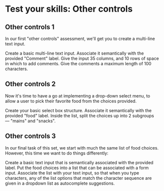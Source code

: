 # Test your skills: Other controls

## Other controls 1

In our first "other controls" assessment, we'll get you to create a multi-line text input.

Create a basic multi-line text input.
Associate it semantically with the provided "Comment" label.
Give the input 35 columns, and 10 rows of space in which to add comments.
Give the comments a maximum length of 100 characters.

## Other controls 2

Now it's time to have a go at implementing a drop-down select menu, to allow a user to pick their favorite food from the choices provided.

Create your basic select box structure.
Associate it semantically with the provided "food" label.
Inside the list, split the choices up into 2 subgroups — "mains" and "snacks".

## Other controls 3

In our final task of this set, we start with much the same list of food choices. However, this time we want to do things differently:

Create a basic text input that is semantically associated with the provided label.
Put the food choices into a list that can be associated with a form input.
Associate the list with your text input, so that when you type characters, any of the list options that match the character sequence are given in a dropdown list as autocomplete suggestions.

##
